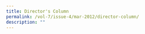 ```yaml
---
title: Director's Column
permalink: /vol-7/issue-4/mar-2012/director-column/
description: ""
---
```

